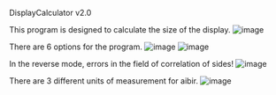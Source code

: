 DisplayCalculator v2.0

This program is designed to calculate the size of the display.
![image](https://user-images.githubusercontent.com/93011174/157730897-1b0b541b-fd04-4ec2-84eb-0edadd89a6f5.png)

There are 6 options for the program. 
![image](https://user-images.githubusercontent.com/93011174/157732438-d317c04f-f64c-48f3-9d1d-292e22054d7c.png)
![image](https://user-images.githubusercontent.com/93011174/157732489-cecd462c-e7bc-4721-af74-4fa42cdc9a67.png)

In the reverse mode, errors in the field of correlation of sides!
![image](https://user-images.githubusercontent.com/93011174/157732678-01ac687f-6a3e-4636-a246-cb86eb88be8a.png)

There are 3 different units of measurement for aibir.
![image](https://user-images.githubusercontent.com/93011174/157732973-a564fcf0-67e7-43eb-a55a-ff0e39b4111e.png)
